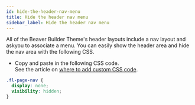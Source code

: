 ```yaml
---
id: hide-the-header-nav-menu
title: Hide the header nav menu
sidebar_label: Hide the header nav menu
---
```


All of the Beaver Builder Theme's header layouts include a nav layout and askyou to associate a menu. You can easily show the header area and hide the nav area with the following CSS.

  * Copy and paste in the following CSS code.  
  See the article on [where to add custom CSS code](/beaver-builder/styles/code/custom-css.md).  

  ```css
  .fl-page-nav {
    display: none;
    visibility: hidden;
  }
  ```
